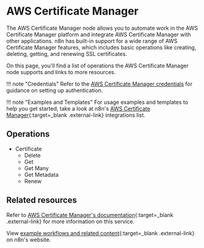 # AWS Certificate Manager

The AWS Certificate Manager node allows you to automate work in the AWS Certificate Manager platform and integrate AWS Certificate Manager with other applications. n8n has built-in support for a wide range of AWS Certificate Manager features, which includes basic operations like creating, deleting, getting, and renewing SSL certificates.

On this page, you'll find a list of operations the AWS Certificate Manager node supports and links to more resources.

!!! note "Credentials"
    Refer to the [AWS Certificate Manager credentials](https://docs.n8n.io/integrations/builtin/credentials/aws/) for guidance on setting up authentication. 

!!! note "Examples and Templates"
    For usage examples and templates to help you get started, take a look at n8n's [AWS Certificate Manager](https://docs.n8n.io/integrations/builtin/credentials/aws/){:target=_blank .external-link} integrations list.

## Operations

* Certificate
	* Delete
	* Get
	* Get Many
	* Get Metadata
	* Renew

## Related resources

Refer to [AWS Certificate Manager's documentation](https://docs.aws.amazon.com/acm/latest/userguide/acm-overview.html){:target=_blank .external-link} for more information on this service.

View [example workflows and related content](https://n8n.io/integrations/aws-certificate-manager/){:target=_blank .external-link} on n8n's website.
